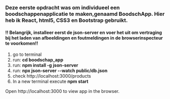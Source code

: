 ### Deze eerste opdracht was om individueel een boodschappenapplicatie te maken,genaamd BoodschApp. Hier heb ik React, html5, CSS3 en Bootstrap gebruikt.

#### !! Belangrijk, installeer eerst de json-server en voer het uit om vertraging bij het laden van afbeeldingen en foutmeldingen in de browserinspecteur te voorkomen!!


1) go to terminal 
2) run:   **cd boodschap_app**
3) run:  **npm install -g json-server**
4) run: **npx json-server --watch public/db.json**
5) check   http://localhost:3000/products
6) In a new terminal execute **npm start**

Open http://localhost:3000 to view app in the browser.